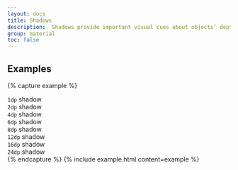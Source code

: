 ```yaml
---
layout: docs
title: Shadows
description:  Shadows provide important visual cues about objects’ depth and directional movement. They are the only visual cue indicating the amount of separation between surfaces.
group: material
toc: false
---
```


## Examples

{% capture example %}
<div class="bg-white mb-3 p-3 rounded shadow-1"><code>1dp</code> shadow</div>
<div class="bg-white mb-3 p-3 rounded shadow-2"><code>2dp</code> shadow</div>
<div class="bg-white mb-3 p-3 rounded shadow-4"><code>4dp</code> shadow</div>
<div class="bg-white mb-3 p-3 rounded shadow-6"><code>6dp</code> shadow</div>
<div class="bg-white mb-3 p-3 rounded shadow-8"><code>8dp</code> shadow</div>
<div class="bg-white mb-3 p-3 rounded shadow-12"><code>12dp</code> shadow</div>
<div class="bg-white mb-3 p-3 rounded shadow-16"><code>16dp</code> shadow</div>
<div class="bg-white p-3 rounded shadow-24"><code>24dp</code> shadow</div>
{% endcapture %}
{% include example.html content=example %}
